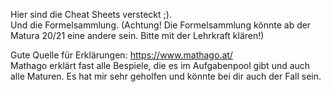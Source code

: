 Hier sind die Cheat Sheets versteckt ;).<br>
Und die Formelsammlung. (Achtung! Die Formelsammlung könnte ab der Matura 20/21 eine andere sein. Bitte mit der Lehrkraft klären!)

Gute Quelle für Erklärungen: https://www.mathago.at/ <br>
Mathago erklärt fast alle Bespiele, die es im Aufgabenpool gibt und auch alle Maturen. Es hat mir sehr geholfen und könnte bei dir auch der Fall sein.
